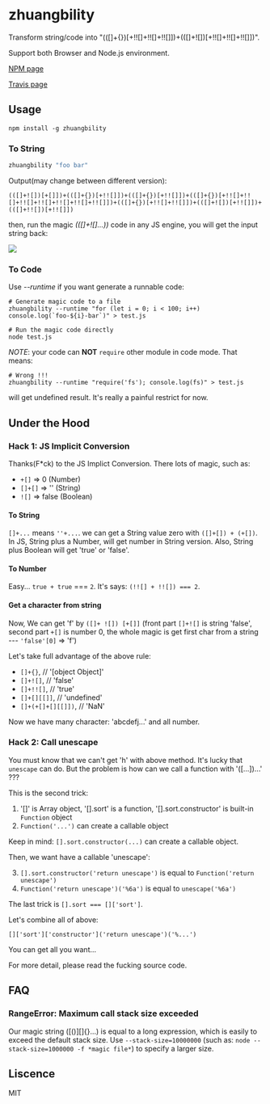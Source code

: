 # zhuangbility

Transform string/code into "(([]+{})[+!![]+!![]+!![]])+(([]+![])[+!![]+!![]+!![]])".

Support both Browser and Node.js environment.

[NPM page](https://www.npmjs.com/package/zhuangbility)

[Travis page](https://travis-ci.org/walfud/zhuangbility)

## Usage

```shell
npm install -g zhuangbility
```

### To String

```js
zhuangbility "foo bar"
```

Output(may change between different version): 

```
(([]+![])[+[]])+(([]+{})[+!![]])+(([]+{})[+!![]])+(([]+{})[+!![]+!![]+!![]+!![]+!![]+!![]+!![]])+(([]+{})[+!![]+!![]])+(([]+![])[+!![]])+(([]+!![])[+!![]])
```

then, run the magic *(([]+![]...))* code in any JS engine, you will get the input string back:

![](https://raw.githubusercontent.com/walfud/zhuangbility/master/doc/string.png)

### To Code

Use *--runtime* if you want generate a runnable code:

```shell
# Generate magic code to a file
zhuangbility --runtime "for (let i = 0; i < 100; i++) console.log(`foo-${i}-bar`)" > test.js

# Run the magic code directly
node test.js
```

*NOTE*: your code can **NOT** `require` other module in code mode. That means:

```shell
# Wrong !!!
zhuangbility --runtime "require('fs'); console.log(fs)" > test.js
```

will get undefined result. It's really a painful restrict for now.

## Under the Hood

### Hack 1: JS Implicit Conversion

Thanks(F*ck) to the JS Implict Conversion. There lots of magic, such as:

* `+[]` => 0 (Number)
* `[]+[]` => '' (String)
* `![]` => false (Boolean)

#### To String

`[]+...` means `''+...`. we can get a String value zero with `([]+[]) + (+[])`. In JS, String plus a Number, will get number in String version. Also, String plus Boolean will get 'true' or 'false'. 

#### To Number

Easy... `true + true` === `2`. It's says: `(!![] + !![]) === 2`. 

#### Get a character from string

Now, We can get 'f' by `([]+ ![]) [+[]]` (front part `[]+![]` is string 'false', second part `+[]` is number 0, the whole magic is get first char from a string --- `'false'[0]` => 'f')

Let's take full advantage of the above rule:

* `[]+{}`,            // '[object Object]'
* `[]+![]`,           // 'false'
* `[]+!![]`,          // 'true'
* `[]+[][[]]`,        // 'undefined'
* `[]+(+[]+[][[]])`,  // 'NaN'

Now we have many character: 'abcdefj...' and all number.

### Hack 2: Call unescape

You must know that we can't get 'h' with above method. It's lucky that `unescape` can do. But the problem is how can we call a function with '([...])...' ???

This is the second trick: 

1. '[]' is Array object, '[].sort' is a function, '[].sort.constructor' is built-in `Function` object
2. `Function('...')` can create a callable object

Keep in mind: `[].sort.constructor(...)` can create a callable object.

Then, we want have a callable 'unescape':

3. `[].sort.constructor('return unescape')` is equal to `Function('return unescape')`
4. `Function('return unescape')('%6a')` is equal to `unescape('%6a')`

The last trick is `[].sort === []['sort']`.

Let's combine all of above:

`[]['sort']['constructor']('return unescape')('%...')`

You can get all you want...

For more detail, please read the fucking source code.

## FAQ

### RangeError: Maximum call stack size exceeded

Our magic string ([()][]{}...) is equal to a long expression, which is easily to exceed the default stack size. Use `--stack-size=10000000` (such as: `node --stack-size=1000000 -f *magic file*`) to specify a larger size. 


## Liscence

MIT
